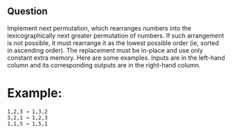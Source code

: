 ## Question

Implement next permutation, which rearranges numbers into the lexicographically next greater permutation of numbers.
If such arrangement is not possible, it must rearrange it as the lowest possible order (ie, sorted in ascending order).
The replacement must be in-place and use only constant extra memory.
Here are some examples. Inputs are in the left-hand column and its corresponding outputs are in the right-hand column.

# Example:
```
1,2,3 → 1,3,2
3,2,1 → 1,2,3
1,1,5 → 1,5,1
```
